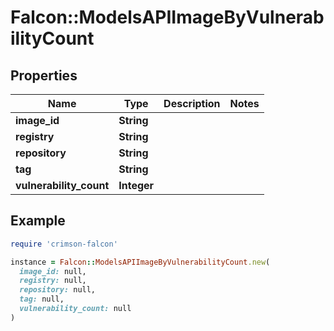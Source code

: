 # Falcon::ModelsAPIImageByVulnerabilityCount

## Properties

| Name | Type | Description | Notes |
| ---- | ---- | ----------- | ----- |
| **image_id** | **String** |  |  |
| **registry** | **String** |  |  |
| **repository** | **String** |  |  |
| **tag** | **String** |  |  |
| **vulnerability_count** | **Integer** |  |  |

## Example

```ruby
require 'crimson-falcon'

instance = Falcon::ModelsAPIImageByVulnerabilityCount.new(
  image_id: null,
  registry: null,
  repository: null,
  tag: null,
  vulnerability_count: null
)
```

